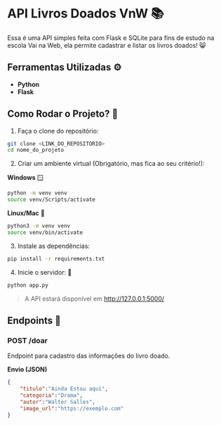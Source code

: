 # API Livros Doados VnW 📚

Essa é uma API simples feita com Flask e SQLite para fins de estudo na escola Vai na Web, ela permite cadastrar e listar os livros doados! 😸
 
## Ferramentas Utilizadas ⚙️

- **Python**
- **Flask**

## Como Rodar o Projeto? 📖

1. Faça o clone do repositório:
```bash
git clone <LINK_DO_REPOSITORIO>
cd nome_do_projeto
```
2. Criar um ambiente virtual (Obrigatório, mas fica ao seu critério!):

**Windows** 🪟

```bash
python -m venv venv 
source venv/Scripts/activate
```

**Linux/Mac** 🐧

```bash
python3 -m venv venv
source venv/bin/activate
```

3. Instale as dependências:
```bash
pip install -r requirements.txt
```

4. Inicie o servidor: 🚀
```bash
python app.py
```

> A API estará disponível em  http://127.0.0.1:5000/

## Endpoints 📒

### POST /doar

Endpoint para cadastro das informações do livro doado.

**Envio (JSON)**
```json
{
    "titulo":"Ainda Estou aqui",
    "categoria":"Drama",
    "autor":"Walter Salles",
    "image_url":"https://exemplo.com"
}
```